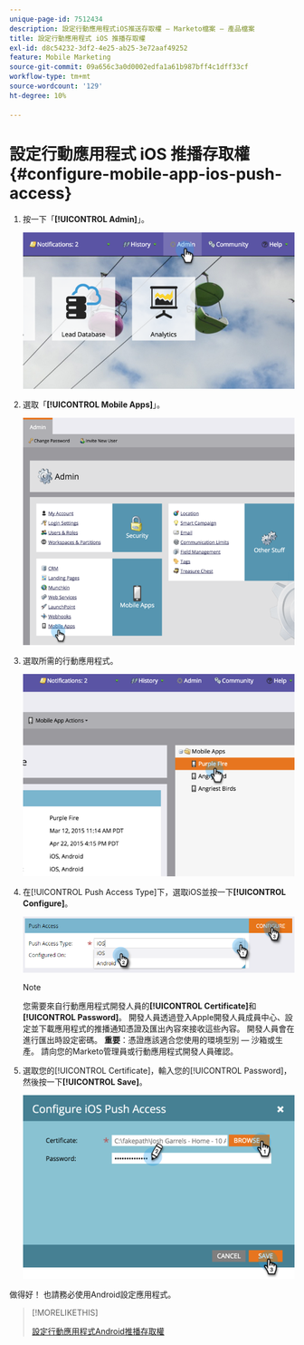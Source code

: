 ```yaml
---
unique-page-id: 7512434
description: 設定行動應用程式iOS推送存取權 — Marketo檔案 — 產品檔案
title: 設定行動應用程式 iOS 推播存取權
exl-id: d8c54232-3df2-4e25-ab25-3e72aaf49252
feature: Mobile Marketing
source-git-commit: 09a656c3a0d0002edfa1a61b987bff4c1dff33cf
workflow-type: tm+mt
source-wordcount: '129'
ht-degree: 10%

---
```


# 設定行動應用程式 iOS 推播存取權 {#configure-mobile-app-ios-push-access}

1. 按一下「**[!UICONTROL Admin]**」。

   ![](assets/image2015-4-22-16-3a12-3a32.png)

1. 選取「**[!UICONTROL Mobile Apps]**」。

   ![](assets/image2015-4-22-16-3a14-3a29.png)

1. 選取所需的行動應用程式。

   ![](assets/image2015-4-22-16-3a33-3a19.png)

1. 在[!UICONTROL Push Access Type]下，選取iOS並按一下&#x200B;**[!UICONTROL Configure]**。

   ![](assets/image2016-6-10-11-3a37-3a9.png)

   >[!NOTE]
   >
   >您需要來自行動應用程式開發人員的&#x200B;**[!UICONTROL Certificate]**&#x200B;和&#x200B;**[!UICONTROL Password]**。 開發人員透過登入Apple開發人員成員中心、設定並下載應用程式的推播通知憑證及匯出內容來接收這些內容。 開發人員會在進行匯出時設定密碼。 **重要**：憑證應該適合您使用的環境型別 — 沙箱或生產。 請向您的Marketo管理員或行動應用程式開發人員確認。

1. 選取您的[!UICONTROL Certificate]，輸入您的[!UICONTROL Password]，然後按一下&#x200B;**[!UICONTROL Save]**。

   ![](assets/image2015-4-22-17-3a19-3a18.png)

做得好！ 也請務必使用Android設定應用程式。

>[!MORELIKETHIS]
>
>[設定行動應用程式Android推播存取權](/help/marketo/product-docs/mobile-marketing/admin/configure-mobile-app-android-push-access.md)
